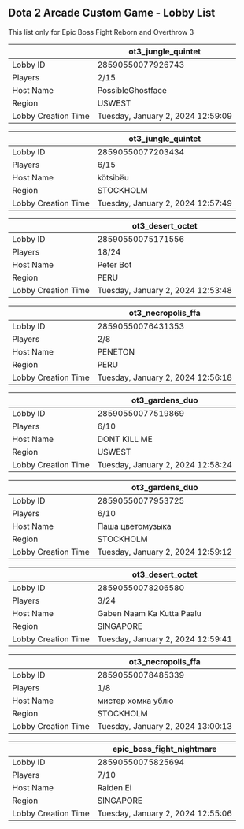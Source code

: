 ## Dota 2 Arcade Custom Game - Lobby List

This list only for Epic Boss Fight Reborn and Overthrow 3

|  | ot3_jungle_quintet |
| ------ | ------ |
| Lobby ID | 28590550077926743 |
| Players | 2/15 |
| Host Name | PossibleGhostface |
| Region | USWEST |
| Lobby Creation Time | Tuesday, January 2, 2024 12:59:09 |


|  | ot3_jungle_quintet |
| ------ | ------ |
| Lobby ID | 28590550077203434 |
| Players | 6/15 |
| Host Name | kötsibëu |
| Region | STOCKHOLM |
| Lobby Creation Time | Tuesday, January 2, 2024 12:57:49 |


|  | ot3_desert_octet |
| ------ | ------ |
| Lobby ID | 28590550075171556 |
| Players | 18/24 |
| Host Name | Peter Bot |
| Region | PERU |
| Lobby Creation Time | Tuesday, January 2, 2024 12:53:48 |


|  | ot3_necropolis_ffa |
| ------ | ------ |
| Lobby ID | 28590550076431353 |
| Players | 2/8 |
| Host Name | PENETON |
| Region | PERU |
| Lobby Creation Time | Tuesday, January 2, 2024 12:56:18 |


|  | ot3_gardens_duo |
| ------ | ------ |
| Lobby ID | 28590550077519869 |
| Players | 6/10 |
| Host Name | DONT KILL ME |
| Region | USWEST |
| Lobby Creation Time | Tuesday, January 2, 2024 12:58:24 |


|  | ot3_gardens_duo |
| ------ | ------ |
| Lobby ID | 28590550077953725 |
| Players | 6/10 |
| Host Name | Паша цветомузыка |
| Region | STOCKHOLM |
| Lobby Creation Time | Tuesday, January 2, 2024 12:59:12 |


|  | ot3_desert_octet |
| ------ | ------ |
| Lobby ID | 28590550078206580 |
| Players | 3/24 |
| Host Name | Gaben Naam Ka Kutta Paalu |
| Region | SINGAPORE |
| Lobby Creation Time | Tuesday, January 2, 2024 12:59:41 |


|  | ot3_necropolis_ffa |
| ------ | ------ |
| Lobby ID | 28590550078485339 |
| Players | 1/8 |
| Host Name | мистер хомка ублю |
| Region | STOCKHOLM |
| Lobby Creation Time | Tuesday, January 2, 2024 13:00:13 |


|  | epic_boss_fight_nightmare |
| ------ | ------ |
| Lobby ID | 28590550075825694 |
| Players | 7/10 |
| Host Name | Raiden Ei |
| Region | SINGAPORE |
| Lobby Creation Time | Tuesday, January 2, 2024 12:55:06 |


